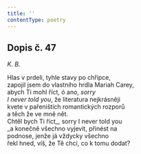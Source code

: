 ```yaml
---
title: ''
contentType: poetry
---
```


<section>

## Dopis č. 47

_K. B._

Hlas v prdeli, tyhle stavy po chřipce,  
zapojil jsem do vlastního hrdla Mariah Carey,  
abych Ti mohl říct, ó ano, _sorry_  
_I never told you_, že literatura nejkrásněji  
kvete v pařeništích romantických rozporů  
a těch že ve mně nět.  
Chtěl bych Ti říct_, sorry I never told you  
_a konečně všechno vyjevit, přinést na  
podnose, jenže já vždycky všechno  
řekl hned, víš, že Tě chci, co k tomu dodat?

</section>
